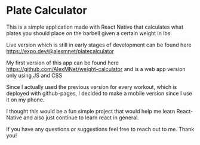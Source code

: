 # Plate Calculator

This is a simple application made with React Native that calculates what plates you should place on the barbell given a certain weight in lbs.

Live version which is still in early stages of development can be found here https://expo.dev/@alexmnet/platecalculator

My first version of this app can be found here https://github.com/AlexMNet/weight-calculator and is a web app version only using JS and CSS

Since I actually used the previous version for every workout, which is deployed with github-pages, I decided to make a mobile version since I use it on my phone.

I thought this would be a fun simple project that would help me learn React-Native and also just continue to learn react in general.

If you have any questions or suggestions feel free to reach out to me. Thank you!
